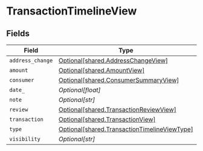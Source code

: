 # TransactionTimelineView


## Fields

| Field                                                                                              | Type                                                                                               | Required                                                                                           | Description                                                                                        |
| -------------------------------------------------------------------------------------------------- | -------------------------------------------------------------------------------------------------- | -------------------------------------------------------------------------------------------------- | -------------------------------------------------------------------------------------------------- |
| `address_change`                                                                                   | [Optional[shared.AddressChangeView]](../../models/shared/addresschangeview.md)                     | :heavy_minus_sign:                                                                                 | N/A                                                                                                |
| `amount`                                                                                           | [Optional[shared.AmountView]](../../models/shared/amountview.md)                                   | :heavy_minus_sign:                                                                                 | N/A                                                                                                |
| `consumer`                                                                                         | [Optional[shared.ConsumerSummaryView]](../../models/shared/consumersummaryview.md)                 | :heavy_minus_sign:                                                                                 | N/A                                                                                                |
| `date_`                                                                                            | *Optional[float]*                                                                                  | :heavy_minus_sign:                                                                                 | N/A                                                                                                |
| `note`                                                                                             | *Optional[str]*                                                                                    | :heavy_minus_sign:                                                                                 | N/A                                                                                                |
| `review`                                                                                           | [Optional[shared.TransactionReviewView]](../../models/shared/transactionreviewview.md)             | :heavy_minus_sign:                                                                                 | N/A                                                                                                |
| `transaction`                                                                                      | [Optional[shared.TransactionView]](../../models/shared/transactionview.md)                         | :heavy_minus_sign:                                                                                 | N/A                                                                                                |
| `type`                                                                                             | [Optional[shared.TransactionTimelineViewType]](../../models/shared/transactiontimelineviewtype.md) | :heavy_minus_sign:                                                                                 | N/A                                                                                                |
| `visibility`                                                                                       | *Optional[str]*                                                                                    | :heavy_minus_sign:                                                                                 | N/A                                                                                                |